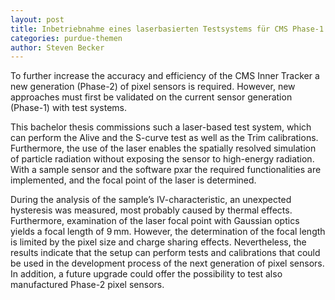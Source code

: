 ```yaml
---
layout: post
title: Inbetriebnahme eines laserbasierten Testsystems für CMS Phase-1 Pixelsensoren
categories: purdue-themen
author: Steven Becker
---
```


To further increase the accuracy and efficiency of the CMS Inner Tracker a new generation (Phase-2) of pixel sensors is required. However, new approaches must
first be validated on the current sensor generation (Phase-1) with test systems.

This bachelor thesis commissions such a laser-based test system, which can perform
the Alive and the S-curve test as well as the Trim calibrations. Furthermore,
the use of the laser enables the spatially resolved simulation of particle
radiation without exposing the sensor to high-energy radiation. With a sample
sensor and the software pxar the required functionalities are implemented, and
the focal point of the laser is determined.  

During the analysis of the sample’s IV-characteristic, an unexpected hysteresis
was measured, most probably caused by thermal effects. Furthermore, examination
of the laser focal point with Gaussian optics yields a focal length of 9&thinsp;mm.
However, the determination of the focal length is limited by the pixel size and
charge sharing effects. Nevertheless, the results indicate that the setup can
perform tests and calibrations that could be used in the development process of
the next generation of pixel sensors. In addition, a future upgrade could offer
the possibility to test also manufactured Phase-2 pixel sensors.

